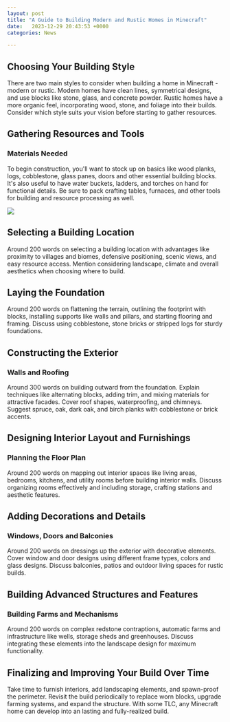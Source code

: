 ```yaml
---
layout: post
title: "A Guide to Building Modern and Rustic Homes in Minecraft"
date:   2023-12-29 20:43:53 +0000
categories: News

---
```

## Choosing Your Building Style

There are two main styles to consider when building a home in Minecraft - modern or rustic. Modern homes have clean lines, symmetrical designs, and use blocks like stone, glass, and concrete powder. Rustic homes have a more organic feel, incorporating wood, stone, and foliage into their builds. Consider which style suits your vision before starting to gather resources.

## Gathering Resources and Tools

### Materials Needed

To begin construction, you'll want to stock up on basics like wood planks, logs, cobblestone, glass panes, doors and other essential building blocks. It's also useful to have water buckets, ladders, and torches on hand for functional details. Be sure to pack crafting tables, furnaces, and other tools for building and resource processing as well.


![](https://i.ytimg.com/vi/s6ioGrsqTrs/maxresdefault.jpg)
## Selecting a Building Location

Around 200 words on selecting a building location with advantages like proximity to villages and biomes, defensive positioning, scenic views, and easy resource access. Mention considering landscape, climate and overall aesthetics when choosing where to build.

## Laying the Foundation

Around 200 words on flattening the terrain, outlining the footprint with blocks, installing supports like walls and pillars, and starting flooring and framing. Discuss using cobblestone, stone bricks or stripped logs for sturdy foundations.

## Constructing the Exterior

### Walls and Roofing

Around 300 words on building outward from the foundation. Explain techniques like alternating blocks, adding trim, and mixing materials for attractive facades. Cover roof shapes, waterproofing, and chimneys. Suggest spruce, oak, dark oak, and birch planks with cobblestone or brick accents.

## Designing Interior Layout and Furnishings

### Planning the Floor Plan

Around 200 words on mapping out interior spaces like living areas, bedrooms, kitchens, and utility rooms before building interior walls. Discuss organizing rooms effectively and including storage, crafting stations and aesthetic features.

## Adding Decorations and Details

### Windows, Doors and Balconies

Around 200 words on dressings up the exterior with decorative elements. Cover window and door designs using different frame types, colors and glass designs. Discuss balconies, patios and outdoor living spaces for rustic builds.

## Building Advanced Structures and Features

### Building Farms and Mechanisms

Around 200 words on complex redstone contraptions, automatic farms and infrastructure like wells, storage sheds and greenhouses. Discuss integrating these elements into the landscape design for maximum functionality.

## Finalizing and Improving Your Build Over Time

Take time to furnish interiors, add landscaping elements, and spawn-proof the perimeter. Revisit the build periodically to replace worn blocks, upgrade farming systems, and expand the structure. With some TLC, any Minecraft home can develop into an lasting and fully-realized build.
